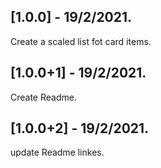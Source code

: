 ## [1.0.0] - 19/2/2021.

Create a scaled list fot card items.

## [1.0.0+1] - 19/2/2021.

Create Readme.

## [1.0.0+2] - 19/2/2021.

update Readme linkes.
